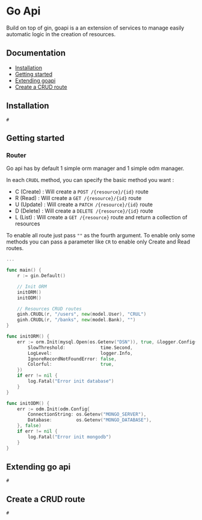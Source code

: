 # Go Api

Build on top of gin, goapi is a an extension of services to manage easily automatic logic in the creation of resources.

## Documentation

* [Installation](#installation)
* [Getting started](#getting-started)
* [Extending goapi](#extending-go-api)
* [Create a CRUD route](#create-a-crud-route)

## Installation

```
# 
```


## Getting started

### Router

Go api has by default 1 simple orm manager and 1 simple odm manager.

In each `CRUDL` method, you can specify the basic method you want : 
- C (Create) : Will create a `POST /{resource}/{id}` route
- R (Read) : Will create a `GET /{resource}/{id}` route
- U (Update) : Will create a `PATCH /{resource}/{id}` route
- D (Delete) : Will create a `DELETE /{resource}/{id}` route
- L (List) : Will create a `GET /{resource}` route and return a collection of resources

To enable all route just pass `""` as the fourth argument. 
To enable only some methods you can pass a parameter like `CR` to enable only Create and Read routes.

```go
...

func main() {
	r := gin.Default()

    // Init ORM
	initORM()
	initODM()

	// Resources CRUD routes
	ginh.CRUDL(r, "/users", new(model.User), "CRUL")
	ginh.CRUDL(r, "/banks", new(model.Bank), "")
}

func initORM() {
	err := orm.Init(mysql.Open(os.Getenv("DSN")), true, &logger.Config{
		SlowThreshold:             time.Second,
		LogLevel:                  logger.Info,
		IgnoreRecordNotFoundError: false,
		Colorful:                  true,
	})
	if err != nil {
		log.Fatal("Error init database")
	}
}

func initODM() {
	err := odm.Init(odm.Config{
		ConnectionString: os.Getenv("MONGO_SERVER"),
		Database:         os.Getenv("MONGO_DATABASE"),
	}, false)
	if err != nil {
		log.Fatal("Error init mongodb")
	}
}
```

## Extending go api

```
# 
```

## Create a CRUD route

```
# 
```
